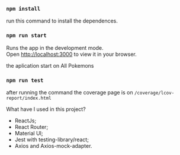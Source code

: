 ### `npm install`

run this command to install the dependences.

### `npm run start`

Runs the app in the development mode.\
Open [http://localhost:3000](http://localhost:3000) to view it in your browser.

the aplication start on All Pokemons

### `npm run test`

after running the command the coverage page is on `/coverage/lcov-report/index.html`

What have I used in this project?

- ReactJs;
- React Router;
- Material UI;
- Jest with testing-library/react;
- Axios and Axios-mock-adapter.
